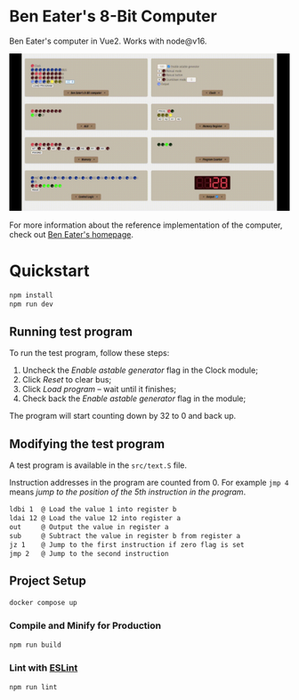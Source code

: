 # Ben Eater's 8-Bit Computer

Ben Eater's computer in Vue2. Works with node@v16.

![Computer in action](computer.gif)

For more information about the reference implementation of the computer, check out [Ben Eater's homepage](https://beneater.net/8bit).

# Quickstart

```
npm install
npm run dev
```

## Running test program

To run the test program, follow these steps:

1. Uncheck the *Enable astable generator* flag in the Clock module;
2. Click *Reset* to clear bus;
3. Click *Load program* – wait until it finishes;
4. Check back the *Enable astable generator* flag in the module;

The program will start counting down by 32 to 0 and back up.

## Modifying the test program

A test program is available in the `src/text.S` file.

Instruction addresses in the program are counted from 0. For example `jmp 4` means *jump to the position of the 5th instruction in the program*.

```assembly
ldbi 1  @ Load the value 1 into register b
ldai 12 @ Load the value 12 into register a
out     @ Output the value in register a
sub     @ Subtract the value in register b from register a
jz 1    @ Jump to the first instruction if zero flag is set
jmp 2   @ Jump to the second instruction
```

## Project Setup

```sh
docker compose up
```

### Compile and Minify for Production

```sh
npm run build
```

### Lint with [ESLint](https://eslint.org/)

```sh
npm run lint
```


